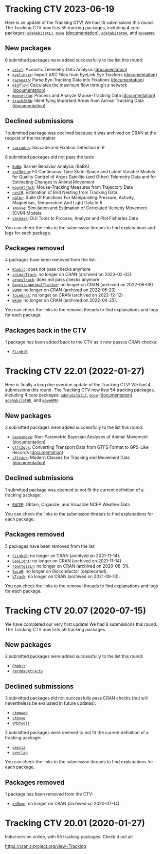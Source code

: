 # Tracking CTV 2023-06-19

Here is an update of the Tracking CTV! We had 16
submissions this round. The Tracking CTV now lists 55 tracking packages,
including 4 core packages:
[`adehabitatLT`](https://cran.r-project.org/package=adehabitatLT),
[`move`](https://cran.r-project.org/package=move)
([documentation](https://bartk.gitlab.io/move/)),
[`adehabitatHR`](https://cran.r-project.org/package=adehabitatHR), and
[`moveHMM`](https://cran.r-project.org/package=moveHMM).

## New packages

6 submitted packages were added successfully to the list this round:

  * [`actel`](https://cran.r-project.org/package=actel): Acoustic Telemetry Data 
  Analysis
    ([documentation](https://cran.r-project.org/web/packages/actel/vignettes/))
  * [`eyelinker`](https://cran.r-project.org/package=eyelinker): Import ASC 
  Files from EyeLink Eye Trackers
    ([documentation](https://cran.r-project.org/web/packages/eyelinker/vignettes/))
  * [`gazepath`](https://cran.r-project.org/package=gazepath): Parse 
  Eye-Tracking Data into Fixations 
  ([documentation](https://cran.r-project.org/web/packages/gazepath/gazepath.pdf))
  * [`migflow`](https://github.com/KiranLDA/migflow): Calculates the maximum 
  flow through a network
  ([documentation](https://github.com/KiranLDA/migflow))
  * [`mousetrap`](https://cran.r-project.org/package=mousetrap): Process and 
  Analyze Mouse-Tracking Data
  ([documentation](https://pascalkieslich.github.io/mousetrap/))
  * [`track2KBA`](https://cran.r-project.org/web/package=track2KBA): Identifying
  Important Areas from Animal Tracking Data
  ([documentation](https://cran.r-project.org/web/packages/track2KBA/vignettes/track2kba_workflow.html))

## Declined submissions

1 submitted package was declined because it was archived on CRAN at the request
of the maintainer

* [`saccades`](https://github.com/cran-task-views/Tracking/issues/15): Saccade 
and Fixation Detection in R

8 submitted packages did not pass the tests

  * [`BaBA`](https://github.com/cran-task-views/Tracking/issues/40): Barrier 
  Behavior Analysis (BaBA)
  * [`aniMotum`](https://github.com/cran-task-views/Tracking/issues/59): Fit 
  Continuous-Time State-Space and Latent Variable Models for Quality Control of 
  Argos Satellite (and Other) Telemetry Data and for Estimating Changes in 
  Animal Movement
  * [`mousetrack`](https://github.com/cran-task-views/Tracking/issues/14): 
  Mouse-Tracking Measures from Trajectory Data
  * [`nestR`](https://github.com/cran-task-views/Tracking/issues/42): 
  Estimation of Bird Nesting from Tracking Data
  * [`palmr`](https://github.com/cran-task-views/Tracking/issues/39): 
  Suite Of Functions For Manipulating Pressure, Activity, Magnetism, Temperature
  And Light Data In R
  * [`smoove`](https://github.com/cran-task-views/Tracking/issues/41): 
  Simulation and Estimation of Correlated Velocity Movement (CVM) Models
  * [`vmsbase`](https://github.com/cran-task-views/Tracking/issues/43): 
  GUI Tools to Process, Analyze and Plot Fisheries Data

You can check the links to the submission threads to find explanations and logs for
each package.


## Packages removed

4 packages have been removed from the list:

  * [`Rhabit`](https://github.com/cran-task-views/Tracking/issues/20): does not 
  pass checks anymore
  * [`animalTrack`](https://github.com/rociojoo/CranTaskView-Track/issues/17): no
    longer on CRAN (archived on 2023-02-02).
  * [`argosTrack`](https://github.com/cran-task-views/Tracking/issues/60): does 
  not pass checks anymore
  * [`BayesianAnimalTracker`](https://github.com/cran-task-views/Tracking/issues/48): no
    longer on CRAN (archived on 2022-06-08)
  * [`BBMM`](https://github.com/cran-task-views/Tracking/issues/46): no
    longer on CRAN (archived on 2022-05-23)
  * [`foieGras`](https://github.com/rociojoo/CranTaskView-Track/issues/57): no
    longer on CRAN (archived on 2022-12-12)
  * [`mkde`](https://github.com/cran-task-views/Tracking/issues/47): no
    longer on CRAN (archived on 2022-04-25).

You can check the links to the removal threads to find explanations and logs for
each package.

## Packages back in the CTV

1 package has been added back to the CTV as it now passes CRAN checks:

  * [`FLightR`](https://github.com/cran-task-views/Tracking/issues/26)



# Tracking CTV 22.01 (2022-01-27)

Here is finally a long due overdue update of the Tracking CTV! We had 4
submissions this round. The Tracking CTV now lists 54 tracking packages,
including 4 core packages:
[`adehabitatLT`](https://cran.r-project.org/package=adehabitatLT),
[`move`](https://cran.r-project.org/package=move)
([documentation](https://bartk.gitlab.io/move/)),
[`adehabitatHR`](https://cran.r-project.org/package=adehabitatHR), and
[`moveHMM`](https://cran.r-project.org/package=moveHMM).

## New packages

3 submitted packages were added successfully to the list this round:

  * [`bayesmove`](https://cran.r-project.org/package=bayesmove): Non-Parametric
    Bayesian Analyses of Animal Movement
    ([documentation](https://joshcullen.github.io/bayesmove/))
  * [`gtfs2gps`](https://cran.r-project.org/package=gtfs2gps): Converting
    Transport Data from GTFS Format to GPS-Like Records
    ([documentation](https://ipeagit.github.io/gtfs2gps/))
  * [`sftrack`](https://cran.r-project.org/package=sftrack): Modern Classes for
    Tracking and Movement Data ([documentation](https://mablab.org/sftrack/))

## Declined submissions

1 submitted package was deemed to not fit the current definition of a tracking
package:

  * [`RNCEP`](https://github.com/rociojoo/CranTaskView-Track/issues/10): Obtain,
    Organize, and Visualize NCEP Weather Data

You can check the links to the submission threads to find explanations for each
package.

## Packages removed

5 packages have been removed from the list:

  * [`FLightR`](https://github.com/rociojoo/CranTaskView-Track/issues/16): no
    longer on CRAN (archived on 2021-11-14).
  * [`GeoLight`](https://github.com/rociojoo/CranTaskView-Track/issues/17): no
    longer on CRAN (archived on 2021-11-14).
  * [`rpostgisLT`](https://github.com/rociojoo/CranTaskView-Track/issues/18): no
    longer on CRAN (archived on 2020-08-31).
  * [`SwimR`](https://github.com/rociojoo/CranTaskView-Track/issues/19): no
    longer on Bioconductor (deprecated).
  * [`VTrack`](https://github.com/rociojoo/CranTaskView-Track/issues/20): no
    longer on CRAN (archived on 2021-09-13).

You can check the links to the removal threads to find explanations and logs for
each package.


# Tracking CTV 20.07 (2020-07-15)

We have completed our very first update! We had 8 submissions this round. The
Tracking CTV now lists 56 tracking packages.

## New packages

2 submitted packages were added successfully to the list this round:

  * [`Rhabit`](https://github.com/papayoun/Rhabit/)
  * [`rerddapXtracto`](https://cran.r-project.org/package=rerddapXtracto)

## Declined submissions

3 submitted packages did not successfully pass CRAN checks (but will
nevertheless be evaluated in future updates):

  * [`ctmmweb`](https://github.com/rociojoo/CranTaskView-Track/issues/4)
  * [`stmove`](https://github.com/rociojoo/CranTaskView-Track/issues/5)
  * [`VMStools`](https://github.com/rociojoo/CranTaskView-Track/issues/9)
  
2 submitted packages were deemed to not fit the current definition of a tracking
package:
  
  * [`geoviz`](https://github.com/rociojoo/CranTaskView-Track/issues/3)
  * [`overlap`](https://github.com/rociojoo/CranTaskView-Track/issues/7)

You can check the links to the submission threads to find explanations for each
package.

## Packages removed

1 package has been removed from the CTV:

  * [`rsMove`](https://github.com/rociojoo/CranTaskView-Track/issues/21): no
    longer on CRAN (archived on 2020-07-14).


# Tracking CTV 20.01 (2020-01-27)

Initial version online, with 55 tracking packages. Check it out at:

https://cran.r-project.org/view=Tracking
